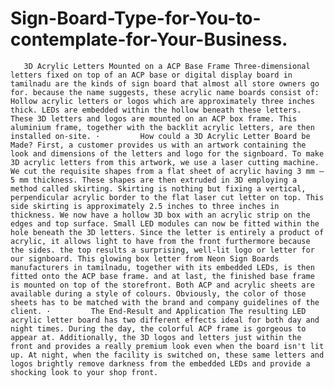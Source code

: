# Sign-Board-Type-for-You-to-contemplate-for-Your-Business.
       3D Acrylic Letters Mounted on a ACP Base Frame Three-dimensional letters fixed on top of an ACP base or digital display board in tamilnadu are the kinds of sign board that almost all store owners go for. because the name suggests, these acrylic name boards consist of: Hollow acrylic letters or logos which are approximately three inches thick. LEDs are embedded within the hollow beneath these letters. These 3D letters and logos are mounted on an ACP box frame. This aluminium frame, together with the backlit acrylic letters, are then installed on-site. ·         How could a 3D Acrylic Letter Board be Made? First, a customer provides us with an artwork containing the look and dimensions of the letters and logo for the signboard. To make 3D acrylic letters from this artwork, we use a laser cutting machine. We cut the requisite shapes from a flat sheet of acrylic having 3 mm – 5 mm thickness. These shapes are then extruded in 3D employing a method called skirting. Skirting is nothing but fixing a vertical, perpendicular acrylic border to the flat laser cut letter on top. This side skirting is approximately 2.5 inches to three inches in thickness. We now have a hollow 3D box with an acrylic strip on the edges and top surface. Small LED modules can now be fitted within the hole beneath the 3D letters. Since the letter is entirely a product of acrylic, it allows light to have from the front furthermore because the sides. the top results a surprising, well-lit logo or letter for our signboard. This glowing box letter from Neon Sign Boards manufacturers in tamilnadu, together with its embedded LEDs, is then fitted onto the ACP base frame. and at last, the finished base frame is mounted on top of the storefront. Both ACP and acrylic sheets are available during a style of colours. Obviously, the color of those sheets has to be matched with the brand and company guidelines of the client. ·         The End-Result and Application The resulting LED acrylic letter board has two different effects ideal for both day and night times. During the day, the colorful ACP frame is gorgeous to appear at. Additionally, the 3D logos and letters just within the front and provides a really premium look even when the board isn't lit up. At night, when the facility is switched on, these same letters and logos brightly remove darkness from the embedded LEDs and provide a shocking look to your shop front.
